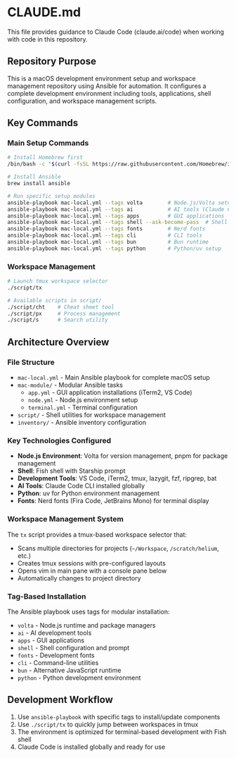# CLAUDE.md

This file provides guidance to Claude Code (claude.ai/code) when working with code in this repository.

## Repository Purpose

This is a macOS development environment setup and workspace management repository using Ansible for automation. It configures a complete development environment including tools, applications, shell configuration, and workspace management scripts.

## Key Commands

### Main Setup Commands
```bash
# Install Homebrew first
/bin/bash -c "$(curl -fsSL https://raw.githubusercontent.com/Homebrew/install/HEAD/install.sh)"

# Install Ansible
brew install ansible

# Run specific setup modules
ansible-playbook mac-local.yml --tags volta        # Node.js/Volta setup
ansible-playbook mac-local.yml --tags ai           # AI tools (Claude Code)
ansible-playbook mac-local.yml --tags apps         # GUI applications
ansible-playbook mac-local.yml --tags shell --ask-become-pass  # Shell configuration
ansible-playbook mac-local.yml --tags fonts        # Nerd fonts
ansible-playbook mac-local.yml --tags cli          # CLI tools
ansible-playbook mac-local.yml --tags bun          # Bun runtime
ansible-playbook mac-local.yml --tags python       # Python/uv setup
```

### Workspace Management
```bash
# Launch tmux workspace selector
./script/tx

# Available scripts in script/
./script/cht    # Cheat sheet tool
./script/px     # Process management
./script/s      # Search utility
```

## Architecture Overview

### File Structure
- `mac-local.yml` - Main Ansible playbook for complete macOS setup
- `mac-module/` - Modular Ansible tasks
  - `app.yml` - GUI application installations (iTerm2, VS Code)
  - `node.yml` - Node.js environment setup
  - `terminal.yml` - Terminal configuration
- `script/` - Shell utilities for workspace management
- `inventory/` - Ansible inventory configuration

### Key Technologies Configured
- **Node.js Environment**: Volta for version management, pnpm for package management
- **Shell**: Fish shell with Starship prompt
- **Development Tools**: VS Code, iTerm2, tmux, lazygit, fzf, ripgrep, bat
- **AI Tools**: Claude Code CLI installed globally
- **Python**: uv for Python environment management
- **Fonts**: Nerd fonts (Fira Code, JetBrains Mono) for terminal display

### Workspace Management System
The `tx` script provides a tmux-based workspace selector that:
- Scans multiple directories for projects (`~/Workspace`, `/scratch/helium`, etc.)
- Creates tmux sessions with pre-configured layouts
- Opens vim in main pane with a console pane below
- Automatically changes to project directory

### Tag-Based Installation
The Ansible playbook uses tags for modular installation:
- `volta` - Node.js runtime and package managers
- `ai` - AI development tools
- `apps` - GUI applications
- `shell` - Shell configuration and prompt
- `fonts` - Development fonts
- `cli` - Command-line utilities
- `bun` - Alternative JavaScript runtime
- `python` - Python development environment

## Development Workflow
1. Use `ansible-playbook` with specific tags to install/update components
2. Use `./script/tx` to quickly jump between workspaces in tmux
3. The environment is optimized for terminal-based development with Fish shell
4. Claude Code is installed globally and ready for use
